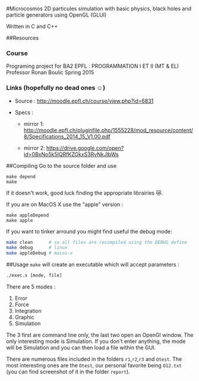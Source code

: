 #Microcosmos
2D particules simulation with basic physics, black holes and particle generators using OpenGL (GLUI)

Written in C and C++

##Resources
### Course
Programing project for BA2 EPFL : PROGRAMMATION I ET II (MT & EL)
Professor Ronan Boulic
Spring 2015

### Links (hopefully no dead ones :relaxed:)
* Source : http://moodle.epfl.ch/course/view.php?id=6831

* Specs :
  * mirror 1: http://moodle.epfl.ch/pluginfile.php/1555228/mod_resource/content/8/Specifications_2014_15_V1.00.pdf

  * mirror 2: https://drive.google.com/open?id=0BxNo5k5IQRfKZGkxS3RvNkJlbWs

##Compiling
Go to the source folder and use
```
make depend
make
```

If it doesn't work, good luck finding the appropriate librairies :crying_cat_face:.

If you are on MacOS X use the "apple" version :
```
make appleDepend
make apple
```

If you want to tinker arround you might find useful the debug mode:
```bash
make clean      # so all files are recompiled using the DEBUG define
make debug      # linux
make appleDebug # macos-x
```
##Usage
`make` will create an executable which will accept parameters :
```bash
./exec.x [mode, file]
```
There are 5 modes :

1. Error
2. Force
3. Integration
4. Graphic
5. Simulation

The 3 first are command line only, the last two open an OpenGl window. The only interesting mode is Simulation.
If you don't enter anything, the mode will be Simulation and you can then load a file within the GUI.

There are numerous files included in the folders `r1`,`r2`,`r3` and `Otest`. The most interesting ones are the `Otest`, our personal favorite being `O12.txt` (you can find screenshot of it in the folder `report`).
